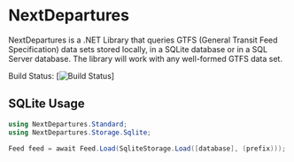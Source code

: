 # NextDepartures

NextDepartures is a .NET Library that queries GTFS (General Transit Feed Specification) data sets stored locally, in a SQLite database or in a SQL Server database. The library will work with any well-formed GTFS data set.

Build Status: [![Build Status](https://dev.azure.com/philvessey/NextDepartures/_apis/build/status/philvessey.NextDepartures?branchName=master)]

## SQLite Usage

```csharp
using NextDepartures.Standard;
using NextDepartures.Storage.Sqlite;

Feed feed = await Feed.Load(SqliteStorage.Load([database], (prefix)));
```